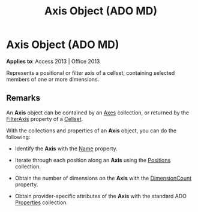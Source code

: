 ﻿---
title: Axis Object (ADO MD)
TOCTitle: Axis Object (ADO MD)
ms:assetid: a4332b69-8900-08f1-a4e2-9395d005ed42
ms:mtpsurl: https://msdn.microsoft.com/en-us/library/JJ249763(v=office.15)
ms:contentKeyID: 48546807
ms.date: 09/18/2015
mtps_version: v=office.15
---

# Axis Object (ADO MD)


**Applies to**: Access 2013 | Office 2013

Represents a positional or filter axis of a cellset, containing selected members of one or more dimensions.

## Remarks

An **Axis** object can be contained by an [Axes](axes-collection-ado-md.md) collection, or returned by the [FilterAxis](filteraxis-property-ado-md.md) property of a [Cellset](cellset-object-ado-md.md).

With the collections and properties of an **Axis** object, you can do the following:

  - Identify the **Axis** with the [Name](name-property-ado-md.md) property.

  - Iterate through each position along an **Axis** using the [Positions](positions-collection-ado-md.md) collection.

  - Obtain the number of dimensions on the **Axis** with the [DimensionCount](dimensioncount-property-ado-md.md) property.

  - Obtain provider-specific attributes of the **Axis** with the standard ADO [Properties](properties-collection-ado.md) collection.

